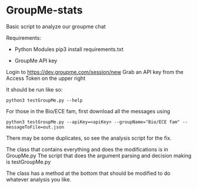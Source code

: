 # GroupMe-stats

Basic script to analyze our groupme chat



Requirements:

 - Python Modules
    pip3 install requirements.txt

 - GroupMe API key

Login to 
    https://dev.groupme.com/session/new
Grab an API key from the Access Token on the upper right

It should be run like so:

    python3 testGroupMe.py --help

For those in the Bio/ECE fam, first download all the messages using

    python3 testGroupMe.py --apiKey=<apiKey> --groupName="Bio/ECE fam" --messageToFile=out.json

There may be some duplicates, so see the analysis script for the fix.

The class that contains everything and does the modifications is in GroupMe.py
The script that does the argument parsing and decision making is testGroupMe.py

The class has a method at the bottom that should be modified to do whatever analysis you like.

